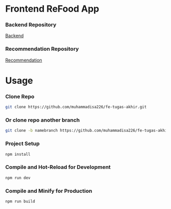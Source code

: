 # Frontend ReFood App

### Backend Repository

[Backend](https://github.com/muhammadisa226/be-tugas-akhir)

### Recommendation Repository

[Recommendation](https://github.com/muhammadisa226/recommendation-tugas-akhir)

# Usage

### Clone Repo

```sh
git clone https://github.com/muhammadisa226/fe-tugas-akhir.git
```

### Or clone repo another branch

```sh
git clone -b namebranch https://github.com/muhammadisa226/fe-tugas-akhir.git
```

### Project Setup

```sh
npm install
```

### Compile and Hot-Reload for Development

```sh
npm run dev
```

### Compile and Minify for Production

```sh
npm run build
```
